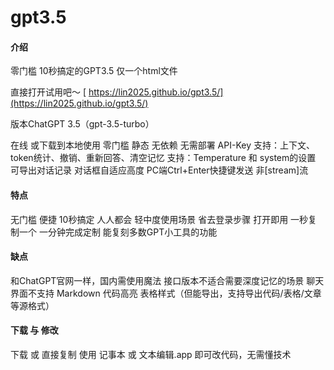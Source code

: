# gpt3.5

#### 介绍
零门槛 10秒搞定的GPT3.5 仅一个html文件

直接打开试用吧～ 
[ https://lin2025.github.io/gpt3.5/](https://lin2025.github.io/gpt3.5/)

版本ChatGPT 3.5（gpt-3.5-turbo）

在线 或下载到本地使用
零门槛 静态 无依赖 无需部署
API-Key
支持：上下文、token统计、撤销、重新回答、清空记忆
支持：Temperature 和 system的设置
可导出对话记录
对话框自适应高度
PC端Ctrl+Enter快捷键发送
非[stream]流


#### 特点

无门槛 便捷 10秒搞定 人人都会
轻中度使用场景 省去登录步骤 打开即用
一秒复制一个 一分钟完成定制 能复刻多数GPT小工具的功能

#### 缺点

和ChatGPT官网一样，国内需使用魔法
接口版本不适合需要深度记忆的场景
聊天界面不支持 Markdown 代码高亮 表格样式（但能导出，支持导出代码/表格/文章等源格式）

#### 下载 与 修改

下载 或 直接复制
使用 记事本 或 文本编辑.app 即可改代码，无需懂技术

